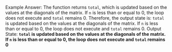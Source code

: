 Example Answer:
The function returns `total`, which is updated based on the values at the diagonals of the matrix. If `n` is less than or equal to 0, the loop does not execute and `total` remains 0. Therefore, the output state is: `total` is updated based on the values at the diagonals of the matrix. If `n` is less than or equal to 0, the loop does not execute and `total` remains 0.
Output State: **`total` is updated based on the values at the diagonals of the matrix. If `n` is less than or equal to 0, the loop does not execute and `total` remains 0**